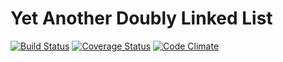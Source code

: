 # Yet Another Doubly Linked List
[![Build Status](https://travis-ci.org/ponury-kostek/yadll.svg?branch=master)](https://travis-ci.org/ponury-kostek/yadll)
[![Coverage Status](https://coveralls.io/repos/github/ponury-kostek/yadll/badge.svg?branch=master)](https://coveralls.io/github/ponury-kostek/yadll?branch=master)
[![Code Climate](https://codeclimate.com/github/ponury-kostek/yadll/badges/gpa.svg)](https://codeclimate.com/github/ponury-kostek/yadll)

